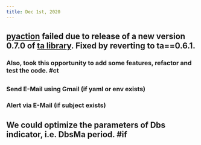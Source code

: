 ```yaml
---
title: Dec 1st, 2020
---
```


## [pyaction](https://github.com/dennislwm/pyaction) failed due to release of a new version 0.7.0 of [ta library](https://pypi.org/project/ta). Fixed by reverting to ta==0.6.1.
### Also, took this opportunity to add some features, refactor and test the code. #ct
###
##
### Send E-Mail using Gmail (if yaml or env exists)
### Alert via E-Mail (if subject exists)
## We could optimize the parameters of Dbs indicator, i.e. DbsMa period. #if
